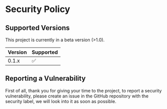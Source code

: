 # Security Policy

## Supported Versions

This project is currently in a beta version (>1.0).

| Version | Supported          |
| ------- | ------------------ |
| 0.1.x   | :white_check_mark: |

## Reporting a Vulnerability

First of all, thank you for giving your time to the project, to report a security vulnerability, please create an issue in the GitHub repository with the security label, we will look into it as soon as possible.
